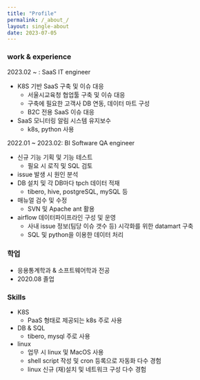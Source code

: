 ```yaml
---
title: "Profile"
permalink: /_about_/
layout: single-about
date: 2023-07-05
---
```

### work & experience
2023.02 ~ : SaaS IT engineer
- K8S 기반 SaaS 구축 및 이슈 대응
  - 서울시교육청 협업툴 구축 및 이슈 대응
  - 구축에 필요한 고객사 DB 연동, 데이터 마트 구성
  - B2C 전용 SaaS 이슈 대응
- SaaS 모니터링 알림 시스템 유지보수
  - k8s, python 사용

2022.01 ~ 2023.02: BI Software QA engineer
- 신규 기능 기획 및 기능 테스트
  - 필요 시 로직 및 SQL 검토
- issue 발생 시 원인 분석
- DB 설치 및 각 DB마다 tpch 데이터 적재
  - tibero, hive, postgreSQL, mySQL 등
- 매뉴얼 검수 및 수정
  - SVN 및 Apache ant 활용
- airflow 데이터파이프라인 구성 및 운영
  - 사내 issue 정보(팀당 이슈 갯수 등) 시각화를 위한 datamart 구축
  - SQL 및 python을 이용한 데이터 처리

### 학업
- 응용통계학과 & 소프트웨어학과 전공
- 2020.08 졸업

### Skills
- K8S
  - PaaS 형태로 제공되는 k8s 주로 사용
- DB & SQL
  - tibero, mysql 주로 사용
- linux
  - 업무 시 linux 및 MacOS 사용
  - shell script 작성 및 cron 등록으로 자동화 다수 경험
  - linux 신규 (재)설치 및 네트워크 구성 다수 경험
